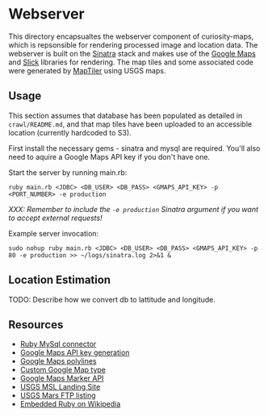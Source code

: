 # Webserver 

This directory encapsualtes the webserver component of curiosity-maps, which is repsonsible for rendering 
processed image and location data. The webserver is built on the [Sinatra](http://www.sinatrarb.com/) stack
and makes use of the [Google Maps](https://developers.google.com/maps/documentation/javascript/) and 
[Slick](http://kenwheeler.github.io/slick/) libraries for rendering. The map tiles and some associated code 
were generated by [MapTiler](http://www.maptiler.org/) using USGS maps.

## Usage

This section assumes that database has been populated as detailed in `crawl/README.md`,
and that map tiles have been uploaded to an accessible location (currently hardcoded to S3).

First install the necessary gems - sinatra and mysql are required. 
You'll also need to aquire a Google Maps API key if you don't have one. 

Start the server by running main.rb:

`ruby main.rb <JDBC> <DB_USER> <DB_PASS> <GMAPS_API_KEY> -p <PORT_NUMBER> -e production`

*XXX: Remember to include the `-e production` Sinatra argument if you want to accept external requests!*

Example server invocation:

`sudo nohup ruby main.rb <JDBC> <DB_USER> <DB_PASS> <GMAPS_API_KEY> -p 80 -e production >> ~/logs/sinatra.log 2>&1 &`

## Location Estimation

TODO: Describe how we convert db to lattitude and longitude.

## Resources

- [Ruby MySql connector](https://rubygems.org/gems/mysql)
- [Google Maps API key generation](https://developers.google.com/maps/documentation/javascript/tutorial#api_key)
- [Google Maps polylines](https://developers.google.com/maps/documentation/javascript/examples/polyline-simple)
- [Custom Google Map type](https://developers.google.com/maps/documentation/javascript/examples/maptype-image)
- [Google Maps Marker API](https://developers.google.com/maps/documentation/javascript/reference#Marker)
- [USGS MSL Landing Site](http://astrogeology.usgs.gov/maps/mars-science-laboratory-landing-site-selection)
- [USGS Mars FTP listing](http://webgis.wr.usgs.gov/pigwad/down/mars_dl.htm)
- [Embedded Ruby on Wikipedia](http://en.wikipedia.org/wiki/ERuby)
